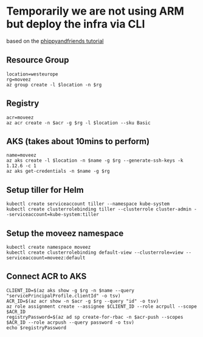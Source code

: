 # Temporarily we are not using ARM but deploy the infra via CLI
based on the [phippyandfriends tutorial](https://cloudblogs.microsoft.com/opensource/2018/11/27/tutorial-azure-devops-setup-cicd-pipeline-kubernetes-docker-helm/)

## Resource Group
```
location=westeurope
rg=moveez
az group create -l $location -n $rg
```

## Registry
```
acr=moveez
az acr create -n $acr -g $rg -l $location --sku Basic
```

## AKS (takes about 10mins to perform)
```
name=moveez
az aks create -l $location -n $name -g $rg --generate-ssh-keys -k 1.12.6 -c 1
az aks get-credentials -n $name -g $rg
```

## Setup tiller for Helm
```
kubectl create serviceaccount tiller --namespace kube-system
kubectl create clusterrolebinding tiller --clusterrole cluster-admin --serviceaccount=kube-system:tiller
```

## Setup the moveez namespace
```
kubectl create namespace moveez
kubectl create clusterrolebinding default-view --clusterrole=view --serviceaccount=moveez:default
```

## Connect ACR to AKS
```
CLIENT_ID=$(az aks show -g $rg -n $name --query "servicePrincipalProfile.clientId" -o tsv)
ACR_ID=$(az acr show -n $acr -g $rg --query "id" -o tsv)
az role assignment create --assignee $CLIENT_ID --role acrpull --scope $ACR_ID
registryPassword=$(az ad sp create-for-rbac -n $acr-push --scopes $ACR_ID --role acrpush --query password -o tsv)
echo $registryPassword
```